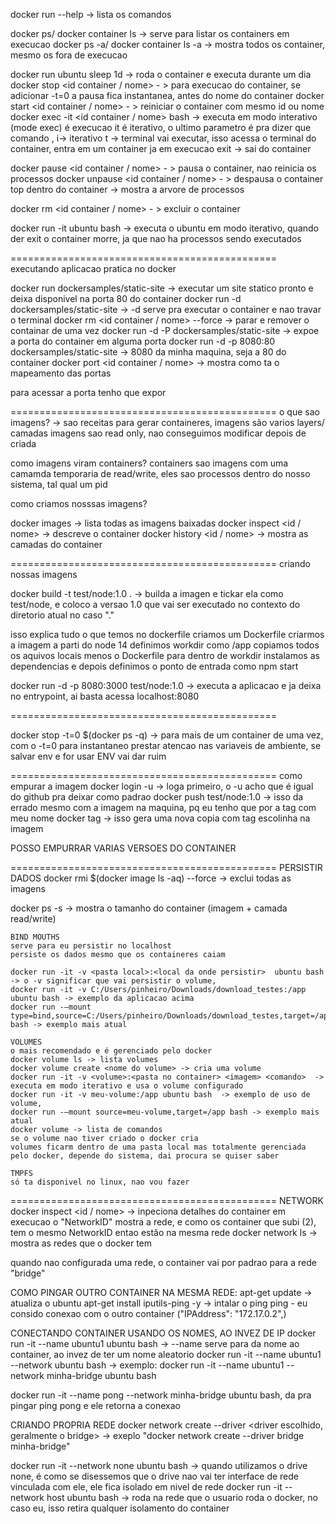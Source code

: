 docker run --help -> lista os comandos

docker ps/ docker container ls -> serve para listar os containers em execucao
docker ps -a/ docker container ls -a  -> mostra todos os container, mesmo os fora de execucao



docker run ubuntu sleep 1d -> roda o container e executa durante um dia
docker stop <id container / nome> - > para execucao do container, se adicionar  -t=0 a pausa fica instantanea, antes do nome do container
docker start <id container / nome> - >  reiniciar o container com mesmo id ou nome
docker exec -it  <id container / nome>  bash -> executa em modo interativo (mode exec) é execucao it é iterativo, o ultimo parametro é pra dizer que comando , i-> iterativo t -> terminal vai executar, isso acessa o terminal do container, entra em um container ja em execucao
exit -> sai do container

docker pause  <id container / nome> - > pausa o container, nao reinicia os processos
docker unpause  <id container / nome> - > despausa o container
top dentro do container -> mostra a arvore de processos

docker rm <id container / nome> - > excluir o container

docker run -it ubuntu bash -> executa o ubuntu em modo iterativo, quando der exit o container morre, ja que nao ha processos sendo executados


==============================================
executando aplicacao pratica no docker

docker run dockersamples/static-site -> executar um site statico pronto e deixa disponivel na porta 80 do container
docker run -d dockersamples/static-site -> -d serve pra executar o container e nao travar o terminal
docker rm <id container / nome>  --force -> parar e remover o containar de uma vez
docker run -d -P dockersamples/static-site ->  expoe a porta do container em alguma porta
docker run -d -p 8080:80 dockersamples/static-site -> 8080 da minha maquina, seja a 80 do container
docker port <id container / nome>  -> mostra como ta o mapeamento das portas




para acessar a porta tenho que expor

==============================================
o que sao imagens? -> 
sao receitas para gerar containeres, 
imagens são varios layers/ camadas
imagens sao read only, nao conseguimos modificar depois de criada

como imagens viram containers?
containers sao imagens com uma camamda temporaria de read/write,
eles sao processos dentro do nosso sistema, tal qual um pid

como criamos nosssas imagens?

docker images -> lista todas as imagens baixadas
docker inspect <id / nome> -> descreve o container
docker history <id / nome> -> mostra as camadas do container

==============================================
criando nossas imagens

docker build -t test/node:1.0 . -> builda a imagen e tickar ela como test/node, e coloco a versao 1.0 que vai ser executado no contexto do diretorio atual no caso "."

isso explica tudo o que temos no dockerfile
criamos um Dockerfile
    criarmos a imagem a parti do node 14
    definimos workdir como /app
    copiamos todos os aquivos locais menos o Dockerfile para dentro de workdir
    instalamos as dependencias
    e depois definimos o ponto de entrada como npm start


docker run -d -p 8080:3000 test/node:1.0 -> executa a aplicacao e ja deixa no entrypoint, ai basta acessa localhost:8080

==============================================

docker stop -t=0 $(docker ps -q) -> para mais de um container de uma vez, com o -t=0 para instantaneo
prestar atencao nas variaveis de ambiente, se salvar env e for usar ENV vai dar ruim

==============================================
como empurar a imagem
docker login -u <nome do login> -> loga primeiro, o -u acho que é igual do github pra deixar como padrao
docker push test/node:1.0 -> isso da errado mesmo com a imagem na maquina, pq eu tenho que por a tag com meu nome
docker tag <nome antigo:versao> <nome nome:versao> -> isso gera uma nova copia com tag escolinha na imagem

POSSO EMPURRAR VARIAS VERSOES DO CONTAINER

==============================================
PERSISTIR DADOS
docker rmi $(docker image ls -aq) --force -> exclui todas as imagens

docker ps -s -> mostra o tamanho do container (imagem + camada read/write)


    BIND MOUTHS
    serve para eu persistir no localhost
    persiste os dados mesmo que os containeres caiam
    
    docker run -it -v <pasta local>:<local da onde persistir>  ubuntu bash -> o -v significar que vai persistir o volume, 
    docker run -it -v C:/Users/pinheiro/Downloads/download_testes:/app  ubuntu bash -> exemplo da aplicacao acima
    docker run -–mount type=bind,source=C:/Users/pinheiro/Downloads/download_testes,target=/app bash -> exemplo mais atual

    VOLUMES
    o mais recomendado e é gerenciado pelo docker
    docker volume ls -> lista volumes
    docker volume create <nome do volume> -> cria uma volume
    docker run -it -v <volume>:<pasta no container> <imagem> <comando>  -> executa em modo iterativo e usa o volume configurado
    docker run -it -v meu-volume:/app ubuntu bash  -> exemplo de uso de volume,
    docker run -–mount source=meu-volume,target=/app bash -> exemplo mais atual
    docker volume -> lista de comandos
    se o volume nao tiver criado o docker cria
    volumes ficarm dentro de uma pasta local mas totalmente gerenciada pelo docker, depende do sistema, dai procura se quiser saber

    TMPFS
    só ta disponivel no linux, nao vou fazer

==============================================
    NETWORK
docker inspect <id / nome> -> inpeciona detalhes do container em execucao
o "NetworkID" mostra a rede, e como os container que subi (2), tem o mesmo NetworkID entao estão na mesma rede
docker network ls -> mostra as redes que o docker tem 

quando nao configurada uma rede, o container vai por padrao para a rede "bridge"

COMO PINGAR OUTRO CONTAINER NA MESMA REDE: 
apt-get update -> atualiza o ubuntu
apt-get install iputils-ping -y -> intalar o ping
ping <ipaddress> - eu consido conexao com o outro container ("IPAddress": "172.17.0.2",)

CONECTANDO CONTAINER USANDO OS NOMES, AO INVEZ DE IP
docker run -it --name ubuntu1 ubuntu bash -> --name serve para da nome ao container, ao invez de ter um nome aleatorio
docker run -it --name ubuntu1 --network <rede> ubuntu bash  -> exemplo: docker run -it --name ubuntu1 --network  minha-bridge ubuntu bash

docker run -it --name pong --network  minha-bridge ubuntu bash, da pra pingar ping pong e ele retorna a conexao


CRIANDO PROPRIA REDE
docker network create --driver <driver escolhido, geralmente o bridge> <nome da rede> 
->  exeplo "docker network create --driver bridge minha-bridge"

docker run -it --network none ubuntu bash ->  quando utilizamos o drive none, é como se disessemos que o drive nao vai ter interface de rede vinculada com ele, ele fica isolado em nivel de rede
docker run -it --network host ubuntu bash -> roda na rede que o usuario roda o docker, no caso eu, isso retira qualquer isolamento do container